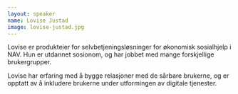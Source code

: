 ```yaml
---
layout: speaker
name: Lovise Justad
image: lovise-justad.jpg
---
```

Lovise er produkteier for selvbetjeningsløsninger for økonomisk sosialhjelp i NAV. Hun er utdannet sosionom, og har jobbet med mange forskjellige brukergrupper.

Lovise har erfaring med å bygge relasjoner med de sårbare brukerne, og er opptatt av å inkludere brukerne under utformingen av digitale tjenester.
